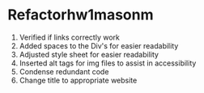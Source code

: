 # Refactorhw1masonm

1.  Verified if links correctly work
2.  Added spaces to the Div's for easier readability
3.  Adjusted style sheet for easier readability
4.  Inserted alt tags for img files to assist in accessibility
5.  Condense redundant code
6.  Change title to appropriate website
